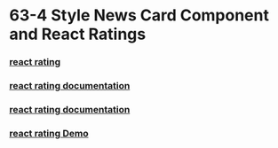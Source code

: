 # 63-4 Style News Card Component and React Ratings

### [react rating](https://www.npmjs.com/package/react-rating)

### [react rating documentation](https://github.com/dreyescat/react-rating)

### [react rating documentation](https://github.com/dreyescat/react-rating)

### [react rating Demo](http://dreyescat.github.io/react-rating/)
